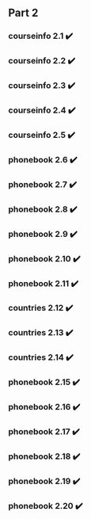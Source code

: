 ## Part 2

### courseinfo 2.1 :heavy_check_mark:

### courseinfo 2.2 :heavy_check_mark:

### courseinfo 2.3 :heavy_check_mark:

### courseinfo 2.4 :heavy_check_mark:

### courseinfo 2.5 :heavy_check_mark:

### phonebook 2.6 :heavy_check_mark:

### phonebook 2.7 :heavy_check_mark:

### phonebook 2.8 :heavy_check_mark:

### phonebook 2.9 :heavy_check_mark:

### phonebook 2.10 :heavy_check_mark:

### phonebook 2.11 :heavy_check_mark:

### countries 2.12 :heavy_check_mark:

### countries 2.13 :heavy_check_mark:

### countries 2.14 :heavy_check_mark:

### phonebook 2.15 :heavy_check_mark:

### phonebook 2.16 :heavy_check_mark:

### phonebook 2.17 :heavy_check_mark:

### phonebook 2.18 :heavy_check_mark:

### phonebook 2.19 :heavy_check_mark:

### phonebook 2.20 :heavy_check_mark:
